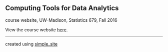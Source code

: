 ## Computing Tools for Data Analytics
course website, UW-Madison, Statistics 679, Fall 2016

View the course website [here](http://cecileane.github.io/computingtools).

---
created using [simple_site](http://github.com/kbroman/simple_site)